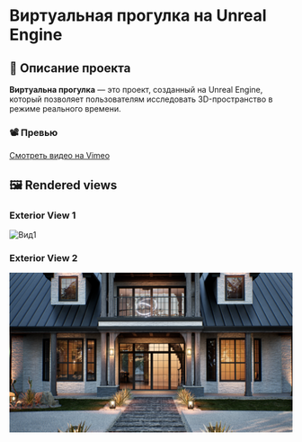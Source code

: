  # Виртуальная прогулка на Unreal Engine

## 📝 Описание проекта
**Виртуальна прогулка** — это проект, созданный на Unreal Engine, который позволяет пользователям исследовать 3D-пространство в режиме реального времени.  

### 📽 Превью
[Смотреть видео на Vimeo](https://vimeo.com/1030253221/8dd1b7b3d1?share=copy)

## 🖼 Rendered views
### Exterior View 1 
![Вид1](https://github.com/Mirabird/Unreal_Interactive_walk/blob/UE5_interactive/Camera_0.0067.png?raw=true)

### Exterior View 2 
![Вид2](https://github.com/Mirabird/Unreal_Interactive_walk/blob/UE5_interactive/Camera_0.0146.png?raw=true)
